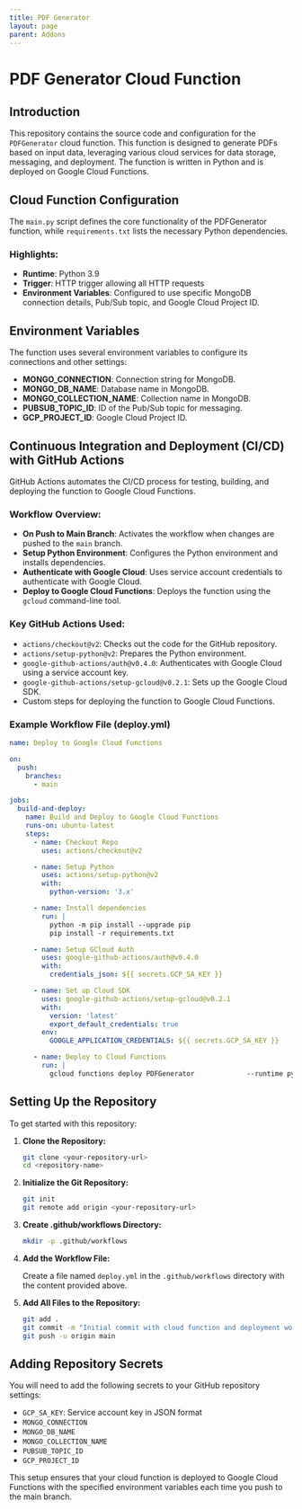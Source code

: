 ```yaml
---
title: PDF Generator
layout: page
parent: Addons
---
```


# PDF Generator Cloud Function

## Introduction

This repository contains the source code and configuration for the `PDFGenerator` cloud function. This function is designed to generate PDFs based on input data, leveraging various cloud services for data storage, messaging, and deployment. The function is written in Python and is deployed on Google Cloud Functions.

## Cloud Function Configuration

The `main.py` script defines the core functionality of the PDFGenerator function, while `requirements.txt` lists the necessary Python dependencies.

### Highlights:

- **Runtime**: Python 3.9
- **Trigger**: HTTP trigger allowing all HTTP requests
- **Environment Variables**: Configured to use specific MongoDB connection details, Pub/Sub topic, and Google Cloud Project ID.

## Environment Variables

The function uses several environment variables to configure its connections and other settings:

- **MONGO_CONNECTION**: Connection string for MongoDB.
- **MONGO_DB_NAME**: Database name in MongoDB.
- **MONGO_COLLECTION_NAME**: Collection name in MongoDB.
- **PUBSUB_TOPIC_ID**: ID of the Pub/Sub topic for messaging.
- **GCP_PROJECT_ID**: Google Cloud Project ID.

## Continuous Integration and Deployment (CI/CD) with GitHub Actions

GitHub Actions automates the CI/CD process for testing, building, and deploying the function to Google Cloud Functions.

### Workflow Overview:

- **On Push to Main Branch**: Activates the workflow when changes are pushed to the `main` branch.
- **Setup Python Environment**: Configures the Python environment and installs dependencies.
- **Authenticate with Google Cloud**: Uses service account credentials to authenticate with Google Cloud.
- **Deploy to Google Cloud Functions**: Deploys the function using the `gcloud` command-line tool.

### Key GitHub Actions Used:

- `actions/checkout@v2`: Checks out the code for the GitHub repository.
- `actions/setup-python@v2`: Prepares the Python environment.
- `google-github-actions/auth@v0.4.0`: Authenticates with Google Cloud using a service account key.
- `google-github-actions/setup-gcloud@v0.2.1`: Sets up the Google Cloud SDK.
- Custom steps for deploying the function to Google Cloud Functions.

### Example Workflow File (deploy.yml)

```yaml
name: Deploy to Google Cloud Functions

on:
  push:
    branches:
      - main

jobs:
  build-and-deploy:
    name: Build and Deploy to Google Cloud Functions
    runs-on: ubuntu-latest
    steps:
      - name: Checkout Repo
        uses: actions/checkout@v2

      - name: Setup Python
        uses: actions/setup-python@v2
        with:
          python-version: '3.x'

      - name: Install dependencies
        run: |
          python -m pip install --upgrade pip
          pip install -r requirements.txt

      - name: Setup GCloud Auth
        uses: google-github-actions/auth@v0.4.0
        with:
          credentials_json: ${{ secrets.GCP_SA_KEY }}

      - name: Set up Cloud SDK
        uses: google-github-actions/setup-gcloud@v0.2.1
        with:
          version: 'latest'
          export_default_credentials: true
        env:
          GOOGLE_APPLICATION_CREDENTIALS: ${{ secrets.GCP_SA_KEY }}

      - name: Deploy to Cloud Functions
        run: |
          gcloud functions deploy PDFGenerator             --runtime python39             --trigger-http             --allow-unauthenticated             --set-env-vars MONGO_CONNECTION=${{ secrets.MONGO_CONNECTION }},MONGO_DB_NAME=${{ secrets.MONGO_DB_NAME }},MONGO_COLLECTION_NAME=${{ secrets.MONGO_COLLECTION_NAME }},PUBSUB_TOPIC_ID=${{ secrets.PUBSUB_TOPIC_ID }},GCP_PROJECT_ID=${{ secrets.GCP_PROJECT_ID }}
```

## Setting Up the Repository

To get started with this repository:

1. **Clone the Repository:**

   ```bash
   git clone <your-repository-url>
   cd <repository-name>
   ```

2. **Initialize the Git Repository:**

   ```bash
   git init
   git remote add origin <your-repository-url>
   ```

3. **Create .github/workflows Directory:**

   ```bash
   mkdir -p .github/workflows
   ```

4. **Add the Workflow File:**

   Create a file named `deploy.yml` in the `.github/workflows` directory with the content provided above.

5. **Add All Files to the Repository:**

   ```bash
   git add .
   git commit -m "Initial commit with cloud function and deployment workflow"
   git push -u origin main
   ```

## Adding Repository Secrets

You will need to add the following secrets to your GitHub repository settings:

- `GCP_SA_KEY`: Service account key in JSON format
- `MONGO_CONNECTION`
- `MONGO_DB_NAME`
- `MONGO_COLLECTION_NAME`
- `PUBSUB_TOPIC_ID`
- `GCP_PROJECT_ID`

This setup ensures that your cloud function is deployed to Google Cloud Functions with the specified environment variables each time you push to the main branch.

